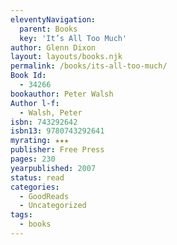 ```yaml
---
eleventyNavigation:
  parent: Books
  key: 'It’s All Too Much'
author: Glenn Dixon
layout: layouts/books.njk
permalink: /books/its-all-too-much/
Book Id:
  - 34266
bookauthor: Peter Walsh
Author l-f:
  - Walsh, Peter
isbn: 743292642
isbn13: 9780743292641
myrating: ★★★
publisher: Free Press
pages: 230
yearpublished: 2007
status: read
categories:
  - GoodReads
  - Uncategorized
tags:
  - books
---
```

